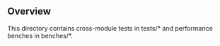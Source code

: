 ## Overview
 
This directory contains cross-module tests in tests/* and performance benches in benches/*.